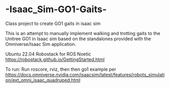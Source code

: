 # -Isaac_Sim-GO1-Gaits-
Class project to create GO1 gaits in isaac sim

This is an attempt to manually implement walking and trotting gaits to the Unitree GO1 in Isaac sim based on the standalones provided with the Omniverse/Isaac Sim application.

Ubuntu 22.04
Robostack for ROS Noetic https://robostack.github.io/GettingStarted.html

To run: Run roscore, rviz, then then go1 example per https://docs.omniverse.nvidia.com/isaacsim/latest/features/robots_simulation/ext_omni_isaac_quadruped.html
